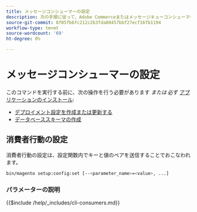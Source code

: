 ```yaml
---
title: メッセージコンシューマーの設定
description: 次の手順に従って、Adobe CommerceまたはメッセージキューコンシューマーのMagento Open Sourceを設定します。
source-git-commit: 8f05fb6fc212c2b3fda80457bbf27ecf16fb1194
workflow-type: tm+mt
source-wordcount: '69'
ht-degree: 0%

---
```



# メッセージコンシューマーの設定

このコマンドを実行する前に、次の操作を行う必要があります *または* 必ず [アプリケーションのインストール](../advanced.md):

* [デプロイメント設定を作成または更新する](deployment.md)
* [データベーススキーマの作成](database.md)

## 消費者行動の設定

消費者行動の設定は、設定関数内でキーと値のペアを送信することでおこなわれます。

```bash
bin/magento setup:config:set [--<parameter_name>=<value>, ...]
```

### パラメーターの説明

{{$include /help/_includes/cli-consumers.md}}
